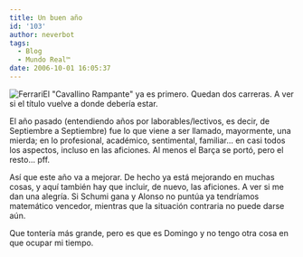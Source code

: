 ```yaml
---
title: Un buen año
id: '103'
author: neverbot
tags:
  - Blog
  - Mundo Real™
date: 2006-10-01 16:05:37
---
```


![Ferrari](./Ferrari-Logo.png "Ferrari")El "Cavallino Rampante" ya es primero. Quedan dos carreras. A ver si el título vuelve a donde debería estar.

El año pasado (entendiendo años por laborables/lectivos, es decir, de Septiembre a Septiembre) fue lo que viene a ser llamado, mayormente, una mierda; en lo profesional, académico, sentimental, familiar... en casi todos los aspectos, incluso en las aficiones. Al menos el Barça se portó, pero el resto... pff.

Así que este año va a mejorar. De hecho ya está mejorando en muchas cosas, y aquí también hay que incluir, de nuevo, las aficiones. A ver si me dan una alegría. Si Schumi gana y Alonso no puntúa ya tendríamos matemático vencedor, mientras que la situación contraria no puede darse aún.

Que tontería más grande, pero es que es Domingo y no tengo otra cosa en que ocupar mi tiempo.